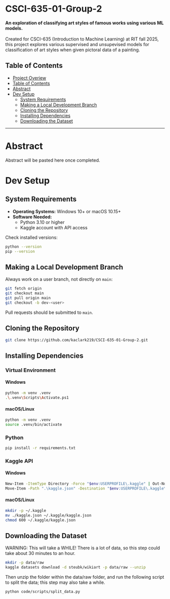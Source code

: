 # CSCI-635-01-Group-2
**An exploration of classifying art styles of famous works using various ML models.** <br /> <br />
Created for CSCI-635 (Introduction to Machine Learning) at RIT fall 2025, this project explores various supervised and unsupevised models for classification of art styles when given pictoral data of a painting.


## Table of Contents
- [Project Overiew](#CSCI-635-01-Group-2)
- [Table of Contents](#table-of-contents)
- [Abstract](#abstract)
- [Dev Setup](#dev-setup)
  - [System Requirements](#system-requirements)
  - [Making a Local Development Branch](#making-a-local-development-branch)
  - [Cloning the Repository](#cloning-the-repository)
  - [Installing Dependencies](#installing-dependencies)
  - [Downloading the Dataset](#downloading-the-dataset)

---
# Abstract
Abstract will be pasted here once completed.

# Dev Setup

## System Requirements
- **Operating Systems:** Windows 10+ or macOS 10.15+
- **Software Needed:**
  - Python 3.10 or higher
  - Kaggle account with API access

Check installed versions:
```bash
python --version
pip --version
```

## Making a Local Development Branch
Always work on a user branch, not directly on `main`:
```bash
git fetch origin
git checkout main
git pull origin main
git checkout -b dev-<user>
```
Pull requests should be submitted to `main`.

## Cloning the Repository
```bash
git clone https://github.com/kaclark219/CSCI-635-01-Group-2.git
```

## Installing Dependencies

### Virtual Environment
#### Windows
```bash
python -m venv .venv
.\.venv\Scripts\Activate.ps1
```
#### macOS/Linux
```bash
python -m venv .venv
source .venv/bin/activate
```

### Python
```bash
pip install -r requirements.txt
```

### Kaggle API
#### Windows
```bash
New-Item -ItemType Directory -Force "$env:USERPROFILE\.kaggle" | Out-Null
Move-Item -Path ".\kaggle.json" -Destination "$env:USERPROFILE\.kaggle\kaggle.json"
```
#### macOS/Linux
```bash
mkdir -p ~/.kaggle
mv ./kaggle.json ~/.kaggle/kaggle.json
chmod 600 ~/.kaggle/kaggle.json
```

## Downloading the Dataset
WARNING: This will take a WHILE! There is a lot of data, so this step could take about 30 minutes to an hour.
```bash
mkdir -p data/raw
kaggle datasets download -d steubk/wikiart -p data/raw --unzip
```
Then unzip the folder within the data/raw folder, and run the following script to split the data; this step may also take a while.
```bash
python code/scripts/split_data.py
```